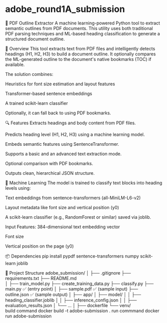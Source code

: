 # adobe_round1A_submission


🧠 PDF Outline Extractor
A machine learning-powered Python tool to extract semantic outlines from PDF documents.
This utility uses both traditional PDF parsing techniques and ML-based heading classification to generate a structured document outline.

📘 Overview
This tool extracts text from PDF files and intelligently detects headings (H1, H2, H3) to build a document outline. It optionally compares the ML-generated outline to the document's native bookmarks (TOC) if available.

The solution combines:

Heuristics for font size estimation and layout features

Transformer-based sentence embeddings

A trained scikit-learn classifier

Optionally, it can fall back to using PDF bookmarks.

🔍 Features
Extracts headings and body content from PDF files.

Predicts heading level (H1, H2, H3) using a machine learning model.

Embeds semantic features using SentenceTransformer.

Supports a basic and an advanced text extraction mode.

Optional comparison with PDF bookmarks.

Outputs clean, hierarchical JSON structure.

🧪 Machine Learning
The model is trained to classify text blocks into heading levels using:

Text embeddings from sentence-transformers (all-MiniLM-L6-v2)

Layout metadata like font size and vertical position (y0)

A scikit-learn classifier (e.g., RandomForest or similar) saved via joblib.

Input Features:
384-dimensional text embedding vector

Font size

Vertical position on the page (y0)

📦 Dependencies
pip install pypdf sentence-transformers numpy scikit-learn joblib


🧰 Project Structure
adobe_submission/
│
├── .gitignore
├── requirements.txt
├── README.md            
│
├── train_model.py
├── create_training_data.py
├── classify.py
├── main.py              ✅ (entry point)
│
├── sample.pdf           ✅ (sample input)
├── outline.json         ✅ (sample output)
│
├── app/
│   ├── model/
│   │   ├── heading_classifier.joblib
│   │   ├── inference_config.json
│   │   ├── evaluation_results.json
│   └── ...
│
├── dockerfile
└── venv/  
build command
docker build -t adobe-submission .
run commmand 
docker run adobe-submission

